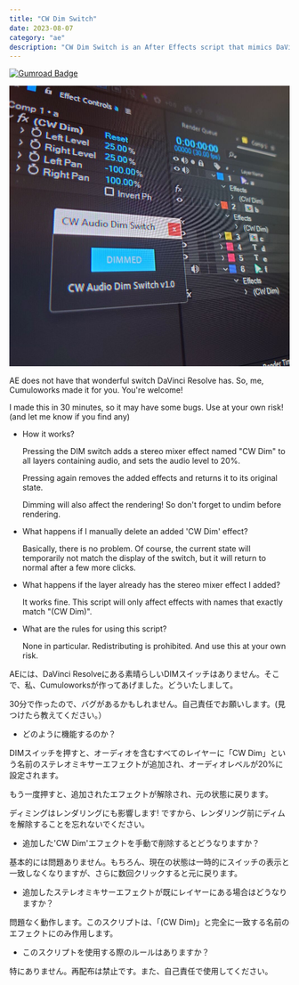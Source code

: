 ```yaml
---
title: "CW Dim Switch"
date: 2023-08-07
category: "ae"
description: "CW Dim Switch is an After Effects script that mimics DaVinci Resolve's dim switch functionality. It allows users to quickly lower the audio levels of all layers containing audio to 20% with a single click, and revert back to the original levels just as easily."
---
```


[![Gumroad Badge](https://img.shields.io/badge/Gumroad-FF90E8?logo=gumroad&logoColor=fff&style=for-the-badge)](https://cumuloworks.gumroad.com/l/cwdimswitch)

![](l74bs07in4wxglx2sehcht4lao2d.jpg)

AE does not have that wonderful switch DaVinci Resolve has. So, me, Cumuloworks made it for you. You're welcome!

I made this in 30 minutes, so it may have some bugs. Use at your own risk! (and let me know if you find any)

* How it works?

    Pressing the DIM switch adds a stereo mixer effect named "CW Dim" to all layers containing audio, and sets the audio level to 20%.

    Pressing again removes the added effects and returns it to its original state.

    Dimming will also affect the rendering! So don't forget to undim before rendering.

* What happens if I manually delete an added 'CW Dim' effect?

    Basically, there is no problem. Of course, the current state will temporarily not match the display of the switch, but it will return to normal after a few more clicks.

* What happens if the layer already has the stereo mixer effect I added?

    It works fine. This script will only affect effects with names that exactly match "(CW Dim)".

* What are the rules for using this script?

    None in particular. Redistributing is prohibited. And use this at your own risk.

AEには、DaVinci Resolveにある素晴らしいDIMスイッチはありません。そこで、私、Cumuloworksが作ってあげました。どういたしまして。

30分で作ったので、バグがあるかもしれません。自己責任でお願いします。(見つけたら教えてください。）

* どのように機能するのか？

DIMスイッチを押すと、オーディオを含むすべてのレイヤーに「CW Dim」という名前のステレオミキサーエフェクトが追加され、オーディオレベルが20%に設定されます。

もう一度押すと、追加されたエフェクトが解除され、元の状態に戻ります。

ディミングはレンダリングにも影響します! ですから、レンダリング前にディムを解除することを忘れないでください。

* 追加した'CW Dim'エフェクトを手動で削除するとどうなりますか？

基本的には問題ありません。もちろん、現在の状態は一時的にスイッチの表示と一致しなくなりますが、さらに数回クリックすると元に戻ります。

* 追加したステレオミキサーエフェクトが既にレイヤーにある場合はどうなりますか？

問題なく動作します。このスクリプトは、「(CW Dim)」と完全に一致する名前のエフェクトにのみ作用します。

* このスクリプトを使用する際のルールはありますか？

特にありません。再配布は禁止です。また、自己責任で使用してください。
